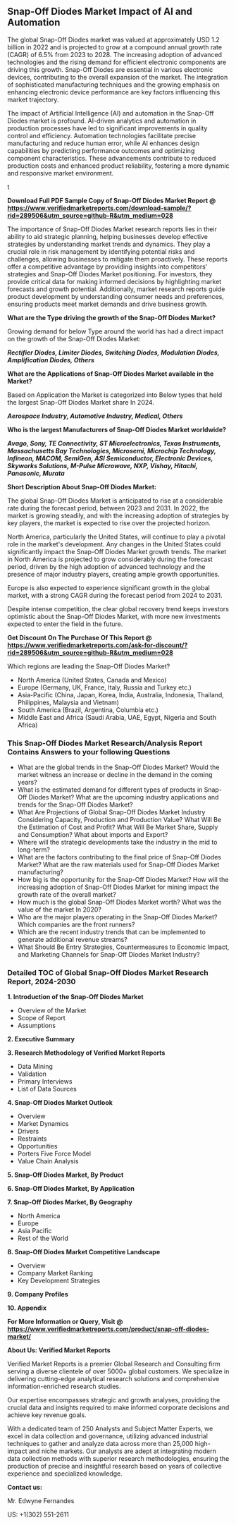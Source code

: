 <h2>Snap-Off Diodes Market Impact of AI and Automation</h2><p>The global Snap-Off Diodes market was valued at approximately USD 1.2 billion in 2022 and is projected to grow at a compound annual growth rate (CAGR) of 6.5% from 2023 to 2028. The increasing adoption of advanced technologies and the rising demand for efficient electronic components are driving this growth. Snap-Off Diodes are essential in various electronic devices, contributing to the overall expansion of the market. The integration of sophisticated manufacturing techniques and the growing emphasis on enhancing electronic device performance are key factors influencing this market trajectory.</p><p>The impact of Artificial Intelligence (AI) and automation in the Snap-Off Diodes market is profound. AI-driven analytics and automation in production processes have led to significant improvements in quality control and efficiency. Automation technologies facilitate precise manufacturing and reduce human error, while AI enhances design capabilities by predicting performance outcomes and optimizing component characteristics. These advancements contribute to reduced production costs and enhanced product reliability, fostering a more dynamic and responsive market environment.</p>t</p><p id="" class=""><strong>Download Full PDF Sample Copy of Snap-Off Diodes Market Report @ <a href="https://www.verifiedmarketreports.com/download-sample/?rid=289506&utm_source=github-R&utm_medium=028" target="_blank">https://www.verifiedmarketreports.com/download-sample/?rid=289506&utm_source=github-R&utm_medium=028</a></strong></p><p>The importance of&nbsp;Snap-Off Diodes Market research reports lies in their ability to aid strategic planning, helping businesses develop effective strategies by understanding market trends and dynamics. They play a crucial role in risk management by identifying potential risks and challenges, allowing businesses to mitigate them proactively. These reports offer a competitive advantage by providing insights into competitors' strategies and Snap-Off Diodes Market positioning. For investors, they provide critical data for making informed decisions by highlighting market forecasts and growth potential. Additionally, market research reports guide product development by understanding consumer needs and preferences, ensuring products meet market demands and drive business growth.</p><p><strong>What are the&nbsp;Type driving the growth of the Snap-Off Diodes Market?</strong></p><p id="" class="">Growing demand for below Type around the world has had a direct impact on the growth of the Snap-Off Diodes Market:</p><em><strong>Rectifier Diodes, Limiter Diodes, Switching Diodes, Modulation Diodes, Amplification Diodes, Others</strong></em></p><strong>What are the&nbsp;Applications&nbsp;of Snap-Off Diodes Market available in the Market?</strong></p><p id="" class="">Based on Application the Market is categorized into Below types that held the largest Snap-Off Diodes Market share In 2024.</p><em><strong>Aerospace Industry, Automotive Industry, Medical, Others</strong></em></p><strong>Who is the largest Manufacturers of Snap-Off Diodes Market worldwide?</strong></p><p><em><strong>Avago, Sony, TE Connectivity, ST Microelectronics, Texas Instruments, Massachusetts Bay Technologies, Microsemi, Microchip Technology, Infineon, MACOM, SemiGen, ASI Semiconductor, Electronic Devices, Skyworks Solutions, M-Pulse Microwave, NXP, Vishay, Hitachi, Panasonic, Murata</strong></em></p><p id="" class=""><strong>Short Description About Snap-Off Diodes Market:</strong></p><p>The global Snap-Off Diodes Market is anticipated to rise at a considerable rate during the forecast period, between 2023 and 2031. In 2022, the market is growing steadily, and with the increasing adoption of strategies by key players, the market is expected to rise over the projected horizon.</p><p>North America, particularly the United States, will continue to play a pivotal role in the market's development. Any changes in the United States could significantly impact the Snap-Off Diodes Market growth trends. The market in North America is projected to grow considerably during the forecast period, driven by the high adoption of advanced technology and the presence of major industry players, creating ample growth opportunities.</p><p>Europe is also expected to experience significant growth in the global market, with a strong CAGR during the forecast period from 2024 to 2031.</p><p>Despite intense competition, the clear global recovery trend keeps investors optimistic about the Snap-Off Diodes Market, with more new investments expected to enter the field in the future.</p><p id="" class=""><strong>Get Discount On The Purchase Of This Report @ <a href="https://www.verifiedmarketreports.com/ask-for-discount/?rid=289506&utm_source=github-R&utm_medium=028" target="_blank">https://www.verifiedmarketreports.com/ask-for-discount/?rid=289506&utm_source=github-R&utm_medium=028</a></strong></p>Which regions are leading the Snap-Off Diodes Market?</p><ul><li>North America (United States, Canada and Mexico)</li><li>Europe (Germany, UK, France, Italy, Russia and Turkey etc.)</li><li>Asia-Pacific (China, Japan, Korea, India, Australia, Indonesia, Thailand, Philippines, Malaysia and Vietnam)</li><li>South America (Brazil, Argentina, Columbia etc.)</li><li>Middle East and Africa (Saudi Arabia, UAE, Egypt, Nigeria and South Africa)</li></ul><h3 id="" class="">This Snap-Off Diodes Market Research/Analysis Report Contains Answers to your following Questions</h3><ul><li>What are the global trends in the Snap-Off Diodes Market? Would the market witness an increase or decline in the demand in the coming years?</li><li>What is the estimated demand for different types of products in Snap-Off Diodes Market? What are the upcoming industry applications and trends for the Snap-Off Diodes Market?</li><li>What Are Projections of Global Snap-Off Diodes Market Industry Considering Capacity, Production and Production Value? What Will Be the Estimation of Cost and Profit? What Will Be Market Share, Supply and Consumption? What about imports and Export?</li><li>Where will the strategic developments take the industry in the mid to long-term?</li><li>What are the factors contributing to the final price of Snap-Off Diodes Market? What are the raw materials used for Snap-Off Diodes Market manufacturing?</li><li>How big is the opportunity for the Snap-Off Diodes Market? How will the increasing adoption of Snap-Off Diodes Market for mining impact the growth rate of the overall market?</li><li>How much is the global Snap-Off Diodes Market worth? What was the value of the market In 2020?</li><li>Who are the major players operating in the Snap-Off Diodes Market? Which companies are the front runners?</li><li>Which are the recent industry trends that can be implemented to generate additional revenue streams?</li><li>What Should Be Entry Strategies, Countermeasures to Economic Impact, and Marketing Channels for Snap-Off Diodes Market Industry?</li></ul><h3 id="" class="">Detailed TOC of Global Snap-Off Diodes Market Research Report, 2024-2030</h3><p id="" class=""><strong>1. Introduction of the Snap-Off Diodes Market</strong></p><ul><li>Overview of the Market</li><li>Scope of Report</li><li>Assumptions</li></ul><p id="" class=""><strong>2. Executive Summary</strong></p><p id="" class=""><strong>3. Research Methodology of Verified Market Reports</strong></p><ul><li>Data Mining</li><li>Validation</li><li>Primary Interviews</li><li>List of Data Sources</li></ul><p id="" class=""><strong>4. Snap-Off Diodes Market Outlook</strong></p><ul><li>Overview</li><li>Market Dynamics</li><li>Drivers</li><li>Restraints</li><li>Opportunities</li><li>Porters Five Force Model</li><li>Value Chain Analysis</li></ul><p id="" class=""><strong>5. Snap-Off Diodes Market, By Product</strong></p><p id="" class=""><strong>6. Snap-Off Diodes Market, By Application</strong></p><p id="" class=""><strong>7. Snap-Off Diodes Market, By Geography</strong></p><ul><li>North America</li><li>Europe</li><li>Asia Pacific</li><li>Rest of the World</li></ul><p id="" class=""><strong>8. Snap-Off Diodes Market Competitive Landscape</strong></p><ul><li>Overview</li><li>Company Market Ranking</li><li>Key Development Strategies</li></ul><p id="" class=""><strong>9. Company Profiles</strong></p><p id="" class=""><strong>10. Appendix</strong></p><p id="" class=""><strong>For More Information or Query, Visit @ <a href="https://www.verifiedmarketreports.com/product/snap-off-diodes-market/" target="_blank">https://www.verifiedmarketreports.com/product/snap-off-diodes-market/</a></strong></p><p id="" class=""><strong>About Us: Verified Market Reports</strong></p><p id="" class="">Verified Market Reports is a premier Global Research and Consulting firm serving a diverse clientele of over 5000+ global customers. We specialize in delivering cutting-edge analytical research solutions and comprehensive information-enriched research studies.</p><p id="" class="">Our expertise encompasses strategic and growth analyses, providing the crucial data and insights required to make informed corporate decisions and achieve key revenue goals.</p><p id="" class="">With a dedicated team of 250 Analysts and Subject Matter Experts, we excel in data collection and governance, utilizing advanced industrial techniques to gather and analyze data across more than 25,000 high-impact and niche markets. Our analysts are adept at integrating modern data collection methods with superior research methodologies, ensuring the production of precise and insightful research based on years of collective experience and specialized knowledge.</p><p id="" class=""><strong>Contact us:</strong></p><p id="" class="">Mr. Edwyne Fernandes</p><p id="" class="">US: +1(302) 551-2611</p>